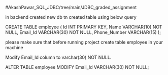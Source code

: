 #AkashPawar_SQL_JDBC/tree/main/JDBC_graded_assignment

in backend 
created new db
tn
created table using below query

CREATE TABLE employee (
    Id INT PRIMARY KEY,
    Name VARCHAR(10) NOT NULL,
    Email_Id VARCHAR(30) NOT NULL,
    Phone_Number VARCHAR(15)
);


please make sure that before running project create table employee in your machine

Modify Email_Id column to varchar(30) NOT NULL.

ALTER TABLE employee
MODIFY Email_Id VARCHAR(30) NOT NULL;
